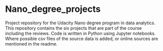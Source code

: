 # Nano_degree_projects
Project repository for the Udacity Nano degree program in data analytics. This repository contains the six projects that are  part of the course including the reviews.
Code is written in Python using Jupyter notebooks. Where possible csv files of the source data is added, or online sources are mentioned in the readme.
